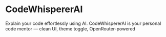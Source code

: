 # CodeWhispererAI
Explain your code effortlessly using AI. CodeWhispererAI is your personal code mentor — clean UI, theme toggle, OpenRouter-powered
